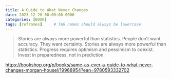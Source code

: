 ```yaml
---
title: A Guide to What Never Changes
date: 2023-12-28 00:00:00 0000
categories: [BOOK]
tags: [reframes]     # TAG names should always be lowercase
---
```



> Stories are always more powerful than statistics.
> People don’t want accuracy. They want certainty.
> Stories are always more powerful than statistics.
> Progress requires optimism and pessimism to coexist.
> Invest in preparedness, not in prediction.


https://bookshop.org/p/books/same-as-ever-a-guide-to-what-never-changes-morgan-housel/19968954?ean=9780593332702